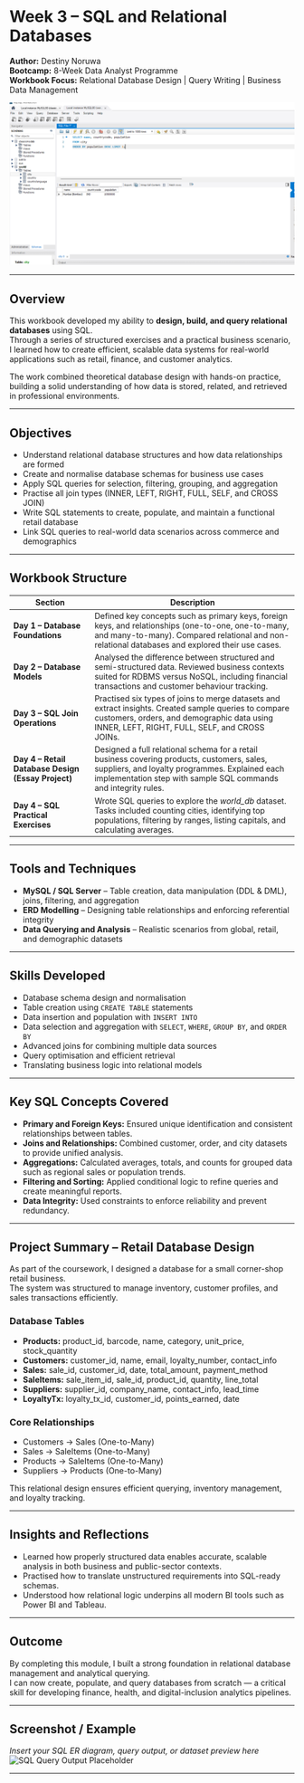 # Week 3 – SQL and Relational Databases  

**Author:** Destiny Noruwa  
**Bootcamp:** 8-Week Data Analyst Programme  
**Workbook Focus:** Relational Database Design | Query Writing | Business Data Management  

![SQL Query Screenshot](./VISUAL/SQLQUERY.png)


---

## Overview  

This workbook developed my ability to **design, build, and query relational databases** using SQL.  
Through a series of structured exercises and a practical business scenario, I learned how to create efficient, scalable data systems for real-world applications such as retail, finance, and customer analytics.  

The work combined theoretical database design with hands-on practice, building a solid understanding of how data is stored, related, and retrieved in professional environments.

---

## Objectives  

- Understand relational database structures and how data relationships are formed  
- Create and normalise database schemas for business use cases  
- Apply SQL queries for selection, filtering, grouping, and aggregation  
- Practise all join types (INNER, LEFT, RIGHT, FULL, SELF, and CROSS JOIN)  
- Write SQL statements to create, populate, and maintain a functional retail database  
- Link SQL queries to real-world data scenarios across commerce and demographics  

---

## Workbook Structure  

| Section | Description |
|----------|-------------|
| **Day 1 – Database Foundations** | Defined key concepts such as primary keys, foreign keys, and relationships (one-to-one, one-to-many, and many-to-many). Compared relational and non-relational databases and explored their use cases. |
| **Day 2 – Database Models** | Analysed the difference between structured and semi-structured data. Reviewed business contexts suited for RDBMS versus NoSQL, including financial transactions and customer behaviour tracking. |
| **Day 3 – SQL Join Operations** | Practised six types of joins to merge datasets and extract insights. Created sample queries to compare customers, orders, and demographic data using INNER, LEFT, RIGHT, FULL, SELF, and CROSS JOINs. |
| **Day 4 – Retail Database Design (Essay Project)** | Designed a full relational schema for a retail business covering products, customers, sales, suppliers, and loyalty programmes. Explained each implementation step with sample SQL commands and integrity rules. |
| **Day 4 – SQL Practical Exercises** | Wrote SQL queries to explore the *world_db* dataset. Tasks included counting cities, identifying top populations, filtering by ranges, listing capitals, and calculating averages. |

---

## Tools and Techniques  

- **MySQL / SQL Server** – Table creation, data manipulation (DDL & DML), joins, filtering, and aggregation  
- **ERD Modelling** – Designing table relationships and enforcing referential integrity  
- **Data Querying and Analysis** – Realistic scenarios from global, retail, and demographic datasets  

---

## Skills Developed  

- Database schema design and normalisation  
- Table creation using `CREATE TABLE` statements  
- Data insertion and population with `INSERT INTO`  
- Data selection and aggregation with `SELECT`, `WHERE`, `GROUP BY`, and `ORDER BY`  
- Advanced joins for combining multiple data sources  
- Query optimisation and efficient retrieval  
- Translating business logic into relational models  

---

## Key SQL Concepts Covered  

- **Primary and Foreign Keys:** Ensured unique identification and consistent relationships between tables.  
- **Joins and Relationships:** Combined customer, order, and city datasets to provide unified analysis.  
- **Aggregations:** Calculated averages, totals, and counts for grouped data such as regional sales or population trends.  
- **Filtering and Sorting:** Applied conditional logic to refine queries and create meaningful reports.  
- **Data Integrity:** Used constraints to enforce reliability and prevent redundancy.  

---

## Project Summary – Retail Database Design  

As part of the coursework, I designed a database for a small corner-shop retail business.  
The system was structured to manage inventory, customer profiles, and sales transactions efficiently.  

### Database Tables  

- **Products:** product_id, barcode, name, category, unit_price, stock_quantity  
- **Customers:** customer_id, name, email, loyalty_number, contact_info  
- **Sales:** sale_id, customer_id, date, total_amount, payment_method  
- **SaleItems:** sale_item_id, sale_id, product_id, quantity, line_total  
- **Suppliers:** supplier_id, company_name, contact_info, lead_time  
- **LoyaltyTx:** loyalty_tx_id, customer_id, points_earned, date  

### Core Relationships  

- Customers → Sales (One-to-Many)  
- Sales → SaleItems (One-to-Many)  
- Products → SaleItems (One-to-Many)  
- Suppliers → Products (One-to-Many)  

This relational design ensures efficient querying, inventory management, and loyalty tracking.  

---

## Insights and Reflections  

- Learned how properly structured data enables accurate, scalable analysis in both business and public-sector contexts.  
- Practised how to translate unstructured requirements into SQL-ready schemas.  
- Understood how relational logic underpins all modern BI tools such as Power BI and Tableau.  

---

## Outcome  

By completing this module, I built a strong foundation in relational database management and analytical querying.  
I can now create, populate, and query databases from scratch — a critical skill for developing finance, health, and digital-inclusion analytics pipelines.

---

## Screenshot / Example  

*Insert your SQL ER diagram, query output, or dataset preview here*  
![SQL Query Output Placeholder](insert-your-image-link-here)

---
